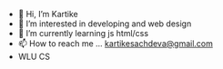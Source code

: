 - 👋 Hi, I’m Kartike
- 👀 I’m interested in developing and web design
- 🌱 I’m currently learning js html/css
- 📫 How to reach me ... kartikesachdeva@gmail.com
- WLU CS
